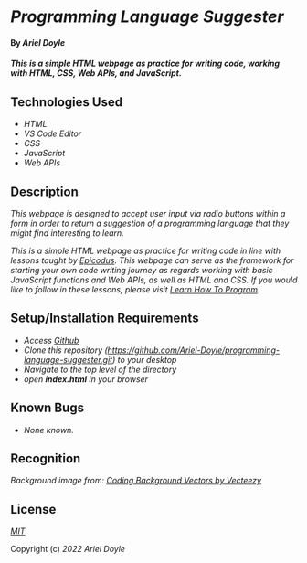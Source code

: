 # _Programming Language Suggester_

#### By _**Ariel Doyle**_

#### _This is a simple HTML webpage as practice for writing code, working with HTML, CSS, Web APIs, and JavaScript._

## Technologies Used

- _HTML_
- _VS Code Editor_
- _CSS_
- _JavaScript_
- _Web APIs_

## Description

_This webpage is designed to accept user input via radio buttons within a form in order to return a suggestion of a programming language that they might find interesting to learn._

_This is a simple HTML webpage as practice for writing code in line with lessons taught by [Epicodus](https://www.epicodus.com). This webpage can serve as the framework for starting your own code writing journey as regards working with basic JavaScript functions and Web APIs, as well as HTML and CSS. If you would like to follow in these lessons, please visit [Learn How To Program](https://www.learnhowtoprogram.com/introduction-to-programming-part-time)._

## Setup/Installation Requirements

- _Access [Github](https://github.com/)_
- _Clone this repository (https://github.com/Ariel-Doyle/programming-language-suggester.git) to your desktop_
- _Navigate to the top level of the directory_
- _open **index.html** in your browser_

## Known Bugs

- _None known._

## Recognition

_Background image from: <a href="https://www.vecteezy.com/free-vector/coding-background">Coding Background Vectors by Vecteezy</a>_

## License

_[MIT](https://choosealicense.com/licenses/mit/)_

Copyright (c) _2022_ _Ariel Doyle_